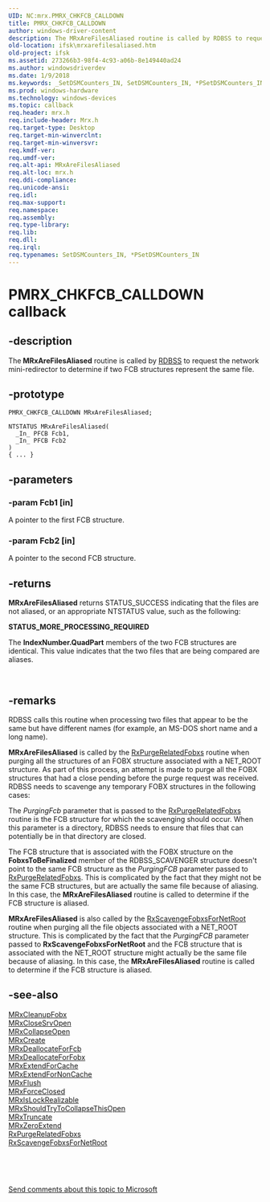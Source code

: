 ```yaml
---
UID: NC:mrx.PMRX_CHKFCB_CALLDOWN
title: PMRX_CHKFCB_CALLDOWN
author: windows-driver-content
description: The MRxAreFilesAliased routine is called by RDBSS to request the network mini-redirector to determine if two FCB structures represent the same file.
old-location: ifsk\mrxarefilesaliased.htm
old-project: ifsk
ms.assetid: 273266b3-98f4-4c93-a06b-8e149440ad24
ms.author: windowsdriverdev
ms.date: 1/9/2018
ms.keywords: _SetDSMCounters_IN, SetDSMCounters_IN, *PSetDSMCounters_IN
ms.prod: windows-hardware
ms.technology: windows-devices
ms.topic: callback
req.header: mrx.h
req.include-header: Mrx.h
req.target-type: Desktop
req.target-min-winverclnt: 
req.target-min-winversvr: 
req.kmdf-ver: 
req.umdf-ver: 
req.alt-api: MRxAreFilesAliased
req.alt-loc: mrx.h
req.ddi-compliance: 
req.unicode-ansi: 
req.idl: 
req.max-support: 
req.namespace: 
req.assembly: 
req.type-library: 
req.lib: 
req.dll: 
req.irql: 
req.typenames: SetDSMCounters_IN, *PSetDSMCounters_IN
---
```


# PMRX_CHKFCB_CALLDOWN callback



## -description
The<b> MRxAreFilesAliased</b> routine is called by <a href="https://docs.microsoft.com/en-us/windows-hardware/drivers/ifs/the-rdbss-driver-and-library">RDBSS</a> to request the network mini-redirector to determine if two FCB structures represent the same file. 



## -prototype

````
PMRX_CHKFCB_CALLDOWN MRxAreFilesAliased;

NTSTATUS MRxAreFilesAliased(
  _In_ PFCB Fcb1,
  _In_ PFCB Fcb2
)
{ ... }
````


## -parameters

### -param Fcb1 [in]

A pointer to the first FCB structure. 


### -param Fcb2 [in]

A pointer to the second FCB structure.


## -returns
<b>MRxAreFilesAliased</b> returns STATUS_SUCCESS indicating that the files are not aliased, or an appropriate NTSTATUS value, such as the following: 
<dl>
<dt><b>STATUS_MORE_PROCESSING_REQUIRED</b></dt>
</dl>The <b>IndexNumber.QuadPart</b> members of the two FCB structures are identical. This value indicates that the two files that are being compared are aliases.

 


## -remarks
RDBSS calls this routine when processing two files that appear to be the same but have different names (for example, an MS-DOS short name and a long name).

<b>MRxAreFilesAliased</b> is called by the <a href="..\scavengr\nf-scavengr-rxpurgerelatedfobxs.md">RxPurgeRelatedFobxs</a> routine when purging all the structures of an FOBX structure associated with a NET_ROOT structure. As part of this process, an attempt is made to purge all the FOBX structures that had a close pending before the purge request was received. RDBSS needs to scavenge any temporary FOBX structures in the following cases: 

The <i>PurgingFcb</i> parameter that is passed to the <a href="..\scavengr\nf-scavengr-rxpurgerelatedfobxs.md">RxPurgeRelatedFobxs</a> routine is the FCB structure for which the scavenging should occur. When this parameter is a directory, RDBSS needs to ensure that files that can potentially be in that directory are closed.

The FCB structure that is associated with the FOBX structure on the <b>FobxsToBeFinalized</b> member of the RDBSS_SCAVENGER structure doesn't point to the same FCB structure as the <i>PurgingFCB</i> parameter passed to <a href="..\scavengr\nf-scavengr-rxpurgerelatedfobxs.md">RxPurgeRelatedFobxs</a>. This is complicated by the fact that they might not be the same FCB structures, but are actually the same file because of aliasing. In this case, the <b>MRxAreFilesAliased</b> routine is called to determine if the FCB structure is aliased.

<b>MRxAreFilesAliased</b> is also called by the <a href="..\scavengr\nf-scavengr-rxscavengefobxsfornetroot.md">RxScavengeFobxsForNetRoot</a> routine when purging all the file objects associated with a NET_ROOT structure. This is complicated by the fact that the <i>PurgingFCB</i> parameter passed to <b>RxScavengeFobxsForNetRoot</b> and the FCB structure that is associated with the NET_ROOT structure might actually be the same file because of aliasing. In this case, the <b>MRxAreFilesAliased</b> routine is called to determine if the FCB structure is aliased.  


## -see-also
<dl>
<dt>
<a href="https://msdn.microsoft.com/library/windows/hardware/ff549841">MRxCleanupFobx</a>
</dt>
<dt>
<a href="..\mrx\nc-mrx-pmrx_calldown.md">MRxCloseSrvOpen</a>
</dt>
<dt>
<a href="https://msdn.microsoft.com/library/windows/hardware/ff549847">MRxCollapseOpen</a>
</dt>
<dt>
<a href="https://msdn.microsoft.com/library/windows/hardware/ff549862">MRxCreate</a>
</dt>
<dt>
<a href="https://msdn.microsoft.com/library/windows/hardware/ff549871">MRxDeallocateForFcb</a>
</dt>
<dt>
<a href="https://msdn.microsoft.com/library/windows/hardware/ff549872">MRxDeallocateForFobx</a>
</dt>
<dt>
<a href="https://msdn.microsoft.com/library/windows/hardware/ff549878">MRxExtendForCache</a>
</dt>
<dt>
<a href="https://msdn.microsoft.com/library/windows/hardware/ff549879">MRxExtendForNonCache</a>
</dt>
<dt>
<a href="https://msdn.microsoft.com/library/windows/hardware/ff550669">MRxFlush</a>
</dt>
<dt>
<a href="https://msdn.microsoft.com/library/windows/hardware/ff550677">MRxForceClosed</a>
</dt>
<dt>
<a href="https://msdn.microsoft.com/library/windows/hardware/ff550691">MRxIsLockRealizable</a>
</dt>
<dt>
<a href="https://msdn.microsoft.com/library/windows/hardware/ff550817">MRxShouldTryToCollapseThisOpen</a>
</dt>
<dt>
<a href="https://msdn.microsoft.com/library/windows/hardware/ff550839">MRxTruncate</a>
</dt>
<dt>
<a href="https://msdn.microsoft.com/library/windows/hardware/ff550844">MRxZeroExtend</a>
</dt>
<dt>
<a href="..\scavengr\nf-scavengr-rxpurgerelatedfobxs.md">RxPurgeRelatedFobxs</a>
</dt>
<dt>
<a href="..\scavengr\nf-scavengr-rxscavengefobxsfornetroot.md">RxScavengeFobxsForNetRoot</a>
</dt>
</dl>
 

 

<a href="mailto:wsddocfb@microsoft.com?subject=Documentation%20feedback [ifsk\ifsk]:%20PMRX_CHKFCB_CALLDOWN routine%20 RELEASE:%20(1/9/2018)&amp;body=%0A%0APRIVACY STATEMENT%0A%0AWe use your feedback to improve the documentation. We don't use your email address for any other purpose, and we'll remove your email address from our system after the issue that you're reporting is fixed. While we're working to fix this issue, we might send you an email message to ask for more info. Later, we might also send you an email message to let you know that we've addressed your feedback.%0A%0AFor more info about Microsoft's privacy policy, see http://privacy.microsoft.com/en-us/default.aspx." title="Send comments about this topic to Microsoft">Send comments about this topic to Microsoft</a>

